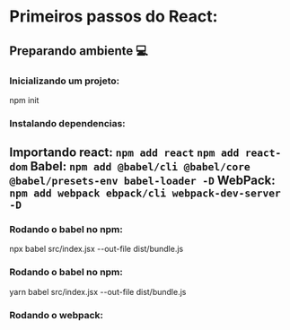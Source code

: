 # Primeiros passos do React:

##  Preparando ambiente 💻

### Inicializando um projeto:
npm init 
### Instalando dependencias:
Importando react: 
```npm add react``` 
```npm add react-dom```
Babel: 
`npm add @babel/cli @babel/core @babel/presets-env babel-loader -D`
WebPack: 
`npm add webpack ebpack/cli webpack-dev-server -D`
---
### Rodando o babel no npm:
npx babel src/index.jsx --out-file dist/bundle.js
### Rodando o babel no npm:
yarn babel src/index.jsx --out-file dist/bundle.js

### Rodando o webpack:
